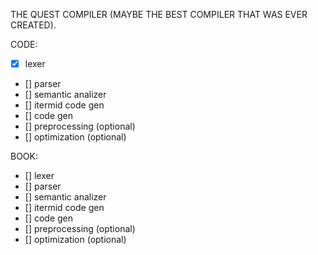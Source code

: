 THE QUEST COMPILER (MAYBE THE BEST COMPILER THAT WAS EVER CREATED).

CODE:
- [x] lexer
- [] parser
- [] semantic analizer
- [] itermid code gen
- [] code gen
- [] preprocessing (optional)
- [] optimization (optional)

BOOK:
- [] lexer
- [] parser
- [] semantic analizer
- [] itermid code gen
- [] code gen
- [] preprocessing (optional)
- [] optimization (optional)

